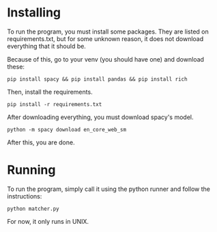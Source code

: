 # Installing
To run the program, you must install some packages. They are listed on requirements.txt, but for some unknown reason, it does not download everything that it should be. 

Because of this, go to your venv (you should have one) and download these:

`pip install spacy && pip install pandas && pip install rich`

Then, install the requirements.

`pip install -r requirements.txt`

After downloading everything, you must download spacy's model.

`python -m spacy download en_core_web_sm`

After this, you are done.

# Running
To run the program, simply call it using the python runner and follow the instructions:

`python matcher.py`

For now, it only runs in UNIX.